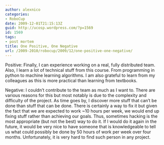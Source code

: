 ```yaml
---
author: alexnico
categories:
- RoboCup
date: 2009-12-01T21:15:13Z
guid: http://ucosp.wordpress.com/?p=1569
id: 1569
tags:
- post mortem
title: One Positive, One Negative
url: /2009-2010/robocup/2009/12/one-positive-one-negative/
---
```


Positive: Finally, I can experience working on a real, fully distributed team. Also, I learn a lot of technical stuff from this course. From programming in python to machine learning algorithms. I am also grateful to learn from my colleagues as this is more practical than learning from textbooks.

Negative: I couldn&#8217;t contribute to the team as much as I want to. There are various reasons for this but most notably is due to the complexity and difficulty of the project. As time goes by, I discover more stuff that can&#8217;t be done than stuff that can be done. There is certainly a way to fix it but given the fact that we are expected to work ~10 hours per week, we would end up fixing stuff rather than achieving our goals. Thus, sometimes hacking is the most appropriate (but not the best) way to do it. If I would do it again in the future, it would be very nice to have someone that is knowledgeable to tell us what could possibly be done by 50 hours of work per week over four months. Unfortunately, it is very hard to find such person in any project.